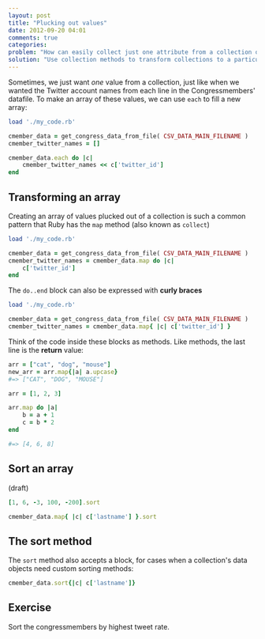 ```yaml
---
layout: post
title: "Plucking out values"
date: 2012-09-20 04:01
comments: true
categories: 
problem: "How can easily collect just one attribute from a collection of Twitter account info or tweets?"
solution: "Use collection methods to transform collections to a particular value"
---
```


Sometimes, we just want *one* value from a collection, just like when we wanted the Twitter account names from each line in the Congressmembers' datafile. To make an array of these values, we can use `each` to fill a new array:


``` ruby
load './my_code.rb'

cmember_data = get_congress_data_from_file( CSV_DATA_MAIN_FILENAME )
cmember_twitter_names = []

cmember_data.each do |c|
	cmember_twitter_names << c['twitter_id']
end	

```

## Transforming an array

Creating an array of values plucked out of a collection is such a common pattern that Ruby has the `map` method (also known as `collect`)


``` ruby
load './my_code.rb'

cmember_data = get_congress_data_from_file( CSV_DATA_MAIN_FILENAME )
cmember_twitter_names = cmember_data.map do |c|
	c['twitter_id']
end
```

The `do..end` block can also be expressed with **curly braces**

``` ruby
load './my_code.rb'

cmember_data = get_congress_data_from_file( CSV_DATA_MAIN_FILENAME )
cmember_twitter_names = cmember_data.map{ |c| c['twitter_id'] }

```

Think of the code inside these blocks as methods. Like methods, the last line is the **return** value:

``` ruby
arr = ["cat", "dog", "mouse"]
new_arr = arr.map{|a| a.upcase}
#=> ["CAT", "DOG", "MOUSE"]
````

``` ruby
arr = [1, 2, 3]

arr.map do |a|
	b = a + 1
	c = b * 2
end

#=> [4, 6, 8]

```

## Sort an array

(draft)

``` ruby
[1, 6, -3, 100, -200].sort
```

``` ruby
cmember_data.map{ |c| c['lastname'] }.sort
```


## The sort method


The `sort` method also accepts a block, for cases when a collection's data objects need custom sorting methods:

``` ruby
cmember_data.sort{|c| c['lastname']}
```

## Exercise

Sort the congressmembers by highest tweet rate.

